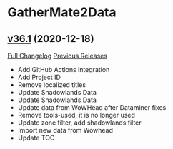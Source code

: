 # GatherMate2Data

## [v36.1](https://github.com/Nevcairiel/GatherMate2_Data/tree/v36.1) (2020-12-18)
[Full Changelog](https://github.com/Nevcairiel/GatherMate2_Data/commits/v36.1) [Previous Releases](https://github.com/Nevcairiel/GatherMate2_Data/releases)

- Add GitHub Actions integration  
- Add Project ID  
- Remove localized titles  
- Update Shadowlands Data  
- Update Shadowlands Data  
- Update data from WoWHead after Dataminer fixes  
- Remove tools-used, it is no longer used  
- Update zone filter, add shadowlands filter  
- Import new data from Wowhead  
- Update TOC  